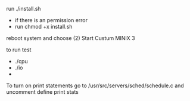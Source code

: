 run ./install.sh
- if there is an permission error 
- run chmod +x install.sh

reboot system and choose (2) Start Custum MINIX 3

to run test
- ./cpu
- ./io
- 
To turn on print statements go to /usr/src/servers/sched/schedule.c
and uncomment define print stats 
